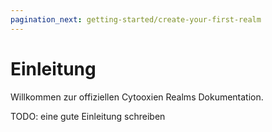 ```yaml
---
pagination_next: getting-started/create-your-first-realm
---
```


# Einleitung

<p>Willkommen zur offiziellen Cytooxien Realms Dokumentation.</p>
TODO: eine gute Einleitung schreiben